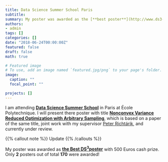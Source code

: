 ```yaml
---
title: Data Science Summer School Paris
subtitle:
summary: My poster was awarded as the [**best poster**](http://www.ds3-datascience-polytechnique.fr/posters/) among **170** presented posters.
authors:
- admin
tags: []
categories: []
date: "2018-06-24T00:00:00Z"
featured: false
draft: false
math: true

# Featured image
# To use, add an image named `featured.jpg/png` to your page's folder.
image:
  caption: ""
  focal_point: ""

projects: []
---
```


I am attending [**Data Science Summer School**](http://www.ds3-datascience-polytechnique.fr/) in Paris at  École Polytechnique. I will present there poster with title [**Nonconvex Variance Reduced Optimization with Arbitrary Sampling**](http://www.ds3-datascience-polytechnique.fr/wp-content/uploads/2018/06/DS3-342.pdf), which is based on a paper of the same title, joint work with my supervisor [Peter Richtárik](http://www.maths.ed.ac.uk/~prichtar/index.html), and currently under review.

{{% callout note %}}
Update
{{% /callouts %}}

My poster was awarded as  [**$\text{the Best DS}^3\text{poster}$**](http://www.ds3-datascience-polytechnique.fr/posters/) with $500$ Euros cash prize. Only **2** posters out of total **170** were awarded!
